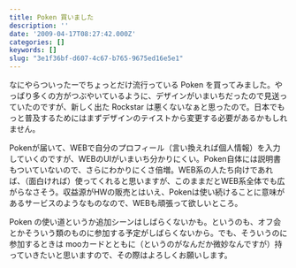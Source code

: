 ```yaml
---
title: Poken 買いました
description: ''
date: '2009-04-17T08:27:42.000Z'
categories: []
keywords: []
slug: "3e1f36bf-d607-4c67-b765-9675ed16e5e1"
---
```

なにやらついったーでちょっとだけ流行っている Poken を買ってみました。やっぱり多くの方がつぶやいているように、デザインがいまいちだったので見送っていたのですが、新しく出た Rockstar は悪くないなぁと思ったので。日本でもっと普及するためにはまずデザインのテイストから変更する必要があるかもしれません。

Pokenが届いて、WEBで自分のプロフィール（言い換えれば個人情報）を入力していくのですが、WEBのUIがいまいち分かりにくい。Poken自体には説明書もついていないので、さらにわかりにくさ倍増。WEB系の人たち向けであれば、（面白ければ）使ってくれると思いますが、このままだとWEB系全体でも広がらなさそう。収益源がHWの販売とはいえ、Pokenは使い続けることに意味があるサービスのようなものなので、WEBも頑張って欲しいところ。

Poken の使い道というか追加シーンはしばらくないかも。というのも、オフ会とかそういう類のものに参加する予定がしばらくないから。でも、そういうのに参加するときは mooカードとともに（というのがなんだか微妙なんですが）持っていきたいと思いますので、その際はよろしくお願いします。